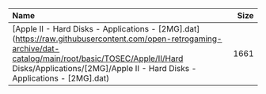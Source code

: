 |Name|Size|
|:---|---:|
|[Apple II - Hard Disks - Applications - [2MG].dat](https://raw.githubusercontent.com/open-retrogaming-archive/dat-catalog/main/root/basic/TOSEC/Apple/II/Hard Disks/Applications/[2MG]/Apple II - Hard Disks - Applications - [2MG].dat)|1661|
